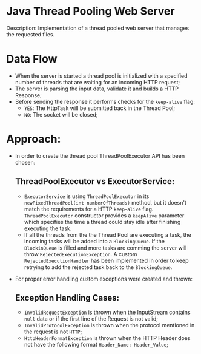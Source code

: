 # Java Thread Pooling Web Server

Description: Implementation of a thread pooled web server that manages the requested files.

# Data Flow

- When the server is started a thread pool is initialized with a specified number of threads that are waiting for an incoming HTTP request;
- The server is parsing the input data, validate it and builds a HTTP Response;
- Before sending the response it performs checks for the `keep-alive` flag:
	+ `YES`: The HttpTask will be submitted back in the Thread Pool;
	+ `NO`: The socket will be closed; 

# Approach:

- In order to create the thread pool ThreadPoolExecutor API has been chosen:
	
	## ThreadPoolExecutor vs ExecutorService:

	+ `ExecutorService` is using `ThreadPoolExecutor` in its `newFixedThreadPool(int numberOfThreads)` method, but it doesn't match the requirements for a HTTP `keep-alive` flag. `ThreadPoolExecutor` constructor provides a `keepAlive` parameter which specifies the time a thread could stay idle after finishing executing the task.
	+ If all the threads from the the Thread Pool are executing a task, the incoming tasks will be added into a `BlockingQueue`. If the `BlockinQueue` is filled and more tasks are comming the server will throw `RejectedExecutionException`. A custom `RejectedExecutionHandler` has been implemented in order to keep retrying to add the rejected task back to the `BlockingQueue`.

- For proper error handling custom exceptions were created and thrown:
	
	## Exception Handling Cases:

	+ `InvalidRequestException` is thrown when the InputStream contains `null` data or if the first line of the Request is not valid;
	+ `InvalidProtocolException` is thrown when the protocol mentioned in the request is not `HTTP`;
	+ `HttpHeaderFormatException` is thrown when the HTTP Header does not have the following format `Header_Name: Header_Value`;
